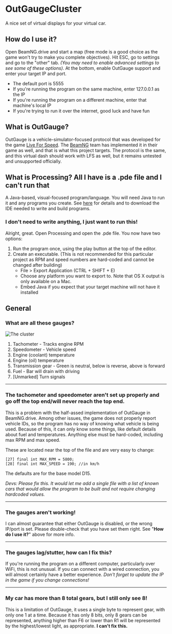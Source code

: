 
# OutGaugeCluster
A nice set of virtual displays for your virtual car.

## How do I use it?

Open BeamNG.drive and start a map (free mode is a good choice as the game won't try to make you complete objectives). Hit ESC, go to settings and go to the "other" tab. *(You may need to enable advanced settings to see some of these options)*. At the bottom, enable OutGauge support and enter your target IP and port.

 - The default port is 5555
 - If you're running the program on the same machine, enter 127.0.0.1 as the IP
 - If you're running the program on a different machine, enter that machine's local IP
 - If you're trying to run it over the internet, good luck and have fun

## What is OutGauge?

OutGauge is a vehicle-simulator-focused protocol that was developed for the game [Live For Speed](https://www.lfs.net/). The [BeamNG](https://beamng.com/) team has implemented it in their game as well, and that is what this project targets. The protocol is the same, and this virtual dash should work with LFS as well, but it remains untested and unsupported officially.

## What is Processing? All I have is a .pde file and I can't run that

A Java-based, visual-focused program/language. You will need Java to run it and any programs you create.
See [here](https://processing.org/) for details and to download the IDE needed to write and build programs.

### I don't need to write anything, I just want to run this!

Alright, great. Open Processing and open the .pde file. You now have two options:

 1. Run the program once, using the play button at the top of the editor.
 2. Create an executable. (This is not recommended for this particular project as RPM and speed numbers are hard-coded and cannot be changed after building)
	 - File > Export Application (CTRL + SHIFT + E)
	 - Choose any platform you want to export to. Note that OS X output is only available on a Mac.
	 - Embed Java if you expect that your target machine will not have it installed

## General

### What are all these gauges?
![The cluster](https://i.imgur.com/AuxGAij.png)

 1. Tachometer - Tracks engine RPM
 2. Speedometer - Vehicle speed
 3. Engine (coolant) temperature
 4. Engine (oil) temperature
 5. Transmission gear - Green is neutral, below is reverse, above is forward
 6. Fuel - Bar will drain with driving
 7. [Unmarked] Turn signals

----------

### The tachometer and speedometer aren't set up properly and go off the top end/will never reach the top end.

This is a problem with the half-assed implementation of OutGauge in BeamNG.drive. Among other issues, the game does not properly report vehicle IDs, so the program has no way of knowing what vehicle is being used. Because of this, it can only know some things, like default details about fuel and temperatures. Anything else must be hard-coded, including max RPM and max speed. 

These are located near the top of the file and are very easy to change:

    [27] final int MAX_RPM = 5800;
    [28] final int MAX_SPEED = 190; //in km/h

The defaults are for the base model D15.

*Devs: Please fix this. It would let me add a single file with a list of known cars that would allow the program to be built and not require changing hardcoded values.*

----------

### The gauges aren't working!

I can almost guarantee that either OutGauge is disabled, or the wrong IP/port is set. Please double-check that you have set them right. See "**How do I use it?**" above for more info.

----------

### The gauges lag/stutter, how can I fix this?

If you're running the program on a different computer, particularly over WiFi, this is not unusual. If you can connect with a wired connection, you will almost certainly have a better experience. 
*Don't forget to update the IP in the game if you change connections!*

----------

### My car has more than 8 total gears, but I still only see 8!

This is a limitation of OutGauge, it uses a single byte to represent gear, with only one 1 at a time. Because it has only 8 bits, only 8 gears can be represented, anything higher than F6 or lower than R1 will be represented by the highest/lowest light, as appropriate. **I can't fix this.**
